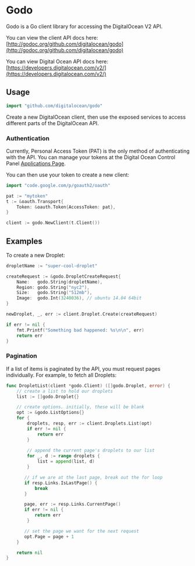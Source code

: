 # Godo

Godo is a Go client library for accessing the DigitalOcean V2 API.

You can view the client API docs here: [http://godoc.org/github.com/digitalocean/godo](http://godoc.org/github.com/digitalocean/godo)

You can view Digital Ocean API docs here: [https://developers.digitalocean.com/v2/](https://developers.digitalocean.com/v2/)


## Usage

```go
import "github.com/digitalocean/godo"
```

Create a new DigitalOcean client, then use the exposed services to
access different parts of the DigitalOcean API.

### Authentication

Currently, Personal Access Token (PAT) is the only method of
authenticating with the API. You can manage your tokens
at the Digital Ocean Control Panel [Applications Page](https://cloud.digitalocean.com/settings/applications).

You can then use your token to create a new client:

```go
import "code.google.com/p/goauth2/oauth"

pat := "mytoken"
t := &oauth.Transport{
	Token: &oauth.Token{AccessToken: pat},
}

client := godo.NewClient(t.Client())
```

## Examples


To create a new Droplet:

```go
dropletName := "super-cool-droplet"

createRequest := &godo.DropletCreateRequest{
    Name:   godo.String(dropletName),
    Region: godo.String("nyc2"),
    Size:   godo.String("512mb"),
    Image:  godo.Int(3240036), // ubuntu 14.04 64bit
}

newDroplet, _, err := client.Droplet.Create(createRequest)

if err != nil {
    fmt.Printf("Something bad happened: %s\n\n", err)
    return err
}
```

### Pagination

If a list of items is paginated by the API, you must request pages individually. For example, to fetch all Droplets:

```go
func DropletList(client *godo.Client) ([]godo.Droplet, error) {
    // create a list to hold our droplets
    list := []godo.Droplet{}

    // create options. initially, these will be blank
    opt := &godo.ListOptions{}
    for {
        droplets, resp, err := client.Droplets.List(opt)
        if err != nil {
            return err
        }
        
        // append the current page's droplets to our list
        for _, d := range droplets {
            list = append(list, d)
        }

       // if we are at the last page, break out the for loop
       if resp.Links.IsLastPage() {
           break
       }

       page, err := resp.Links.CurrentPage()
       if err != nil {
           return err
        }

       // set the page we want for the next request
       opt.Page = page + 1
    }

    return nil
}

```
